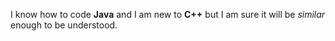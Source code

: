 I know how to code **Java** and I am new to **C++** but I am sure it will be *similar* enough to be understood.

